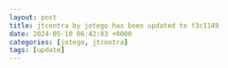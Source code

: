 ```yaml
---
layout: post
title: jtcontra by jotego has been updated to f3c1149
date: 2024-05-10 06:42:03 +0000
categories: [jotego, jtcontra]
tags: [update]
---
```


